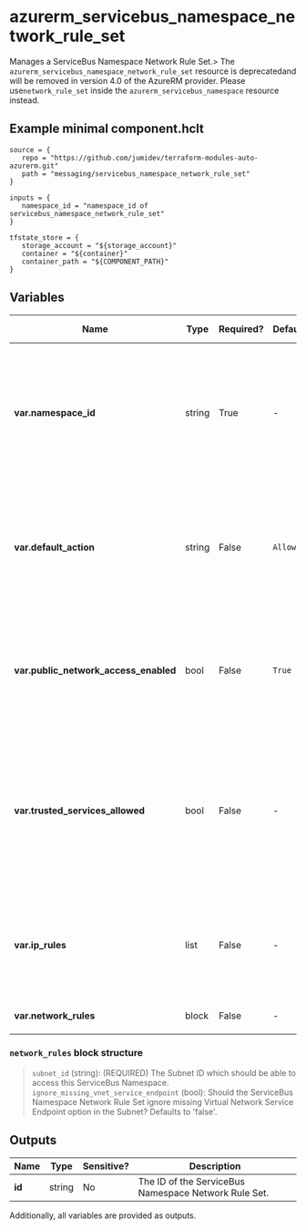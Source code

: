 # azurerm_servicebus_namespace_network_rule_set

Manages a ServiceBus Namespace Network Rule Set.> The `azurerm_servicebus_namespace_network_rule_set` resource is deprecatedand will be removed in version 4.0 of the AzureRM provider. Please use`network_rule_set` inside the `azurerm_servicebus_namespace` resource instead.

## Example minimal component.hclt

```hcl
source = {
   repo = "https://github.com/jumidev/terraform-modules-auto-azurerm.git" 
   path = "messaging/servicebus_namespace_network_rule_set" 
}

inputs = {
   namespace_id = "namespace_id of servicebus_namespace_network_rule_set" 
}

tfstate_store = {
   storage_account = "${storage_account}" 
   container = "${container}" 
   container_path = "${COMPONENT_PATH}" 
}

```

## Variables

| Name | Type | Required? |  Default  |  possible values |  Description |
| ---- | ---- | --------- |  ----------- | ----------- | ----------- |
| **var.namespace_id** | string | True | -  |  -  |  Specifies the ServiceBus Namespace ID to which to attach the ServiceBus Namespace Network Rule Set. Changing this forces a new resource to be created. | 
| **var.default_action** | string | False | `Allow`  |  `Allow`, `Deny`  |  Specifies the default action for the ServiceBus Namespace Network Rule Set. Possible values are `Allow` and `Deny`. Defaults to `Allow`. | 
| **var.public_network_access_enabled** | bool | False | `True`  |  `true`, `false`  |  Whether to allow traffic over public network. Possible values are `true` and `false`. Defaults to `true`. | 
| **var.trusted_services_allowed** | bool | False | -  |  -  |  If True, then Azure Services that are known and trusted for this resource type are allowed to bypass firewall configuration. See [Trusted Microsoft Services](https://github.com/MicrosoftDocs/azure-docs/blob/master/articles/service-bus-messaging/includes/service-bus-trusted-services.md) | 
| **var.ip_rules** | list | False | -  |  -  |  One or more IP Addresses, or CIDR Blocks which should be able to access the ServiceBus Namespace. | 
| **var.network_rules** | block | False | -  |  -  |  One or more `network_rules` blocks. | 

### `network_rules` block structure

>`subnet_id` (string): (REQUIRED) The Subnet ID which should be able to access this ServiceBus Namespace.
>`ignore_missing_vnet_service_endpoint` (bool): Should the ServiceBus Namespace Network Rule Set ignore missing Virtual Network Service Endpoint option in the Subnet? Defaults to 'false'.



## Outputs

| Name | Type | Sensitive? | Description |
| ---- | ---- | --------- | --------- |
| **id** | string | No  | The ID of the ServiceBus Namespace Network Rule Set. | 

Additionally, all variables are provided as outputs.

